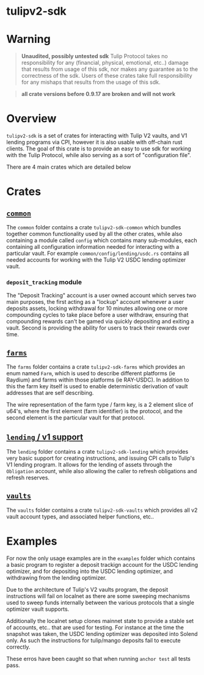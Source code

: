 # tulipv2-sdk

# Warning

> **Unaudited, possibly untested sdk** Tulip Protocol takes no responsibility for any  (financial, physical, emotional, etc..) damage  that results from usage of this sdk, nor makes any guarantee as to the correctness of the sdk. Users of these crates take full responsibility for any mishaps that results from the usage of this sdk.


> **all crate versions before 0.9.17 are broken and will not work**

# Overview

`tulipv2-sdk` is a set of crates for interacting with Tulip V2 vaults, and V1 lending programs via CPI, however it is also usable with off-chain rust clients. The goal of this crate is to provide an easy to use sdk for working with the Tulip Protocol, while also serving as a sort of "configuration file".

There are 4 main crates which are detailed below

# Crates

## [`common`](https://crates.io/crates/tulipv2-sdk-common)

The `common` folder contains a crate `tulipv2-sdk-common` which bundles together common functionality used by all the other crates, while also containing a module called `config` which contains many sub-modules, each containing all configuration information needed for interacting with a particular vault. For example `common/config/lending/usdc.rs` contains all needed accounts for working with the Tulip V2 USDC lending optimizer vault.

### `deposit_tracking` module

The "Deposit Tracking" account is a user owned account which serves two main purposes, the first acting as a "lockup" account whenever a user deposits assets, locking withdrawal for 10 minutes allowing one or more compounding cycles to take place before a user withdraw, ensuring that compounding rewards can't be gamed via quickly depositing and exiting a vault. Second is providing the ability for users to track their rewards over time.

## [`farms`](https://crates.io/crates/tulipv2-sdk-farms)

The `farms` folder contains a crate `tulipv2-sdk-farms` which provides an enum named `Farm`, which is used to describe different platforms (ie Raydium) and farms within those platforms (ie RAY-USDC). In addition to this the farm key itself is used to enable deterministic derivation of vault addresses that are self describing.

The wire representation of the farm type / farm key, is a 2 element slice of u64's, where the first element (farm identifier) is the protocol, and the second element is the particular vault for that protocol. 


## [`lending` / v1 support](https://crates.io/crates/tulipv2-sdk-lending)

The `lending` folder contains a crate `tulipv2-sdk-lending` which provides very basic support for creating instructions, and issuing CPI calls to Tulip's V1 lending program. It allows for the lending of assets through the `Obligation` account, while also allowing the caller to refresh obligations and refresh reserves.

## [`vaults`](https://crates.io/crates/tulipv2-sdk-vaults)

The `vaults` folder contains a crate `tulipv2-sdk-vaults` which provides all v2 vault account types, and associated helper functions, etc..

# Examples

For now the only usage examples are in the `examples` folder which contains a basic program to register a deposit trackign account for the USDC lending optimizer, and for depositing into the USDC lending optimizer, and withdrawing from the lending optimizer.

Due to the architecture of Tulip's V2 vaults program, the deposit instructions will fail on localnet as there are some sweeping mechanisms used to sweep funds internally between the various protocols that a single optimizer vault supports.

Additionally the localnet setup clones mainnet state to provide a stable set of accounts, etc.. that are used for testing. For instance at the time the snapshot was taken, the USDC lending optimizer was deposited into Solend only. As such the instructions for tulip/mango deposits fail to execute correctly.

These erros have been caught so that when running `anchor test` all tests pass.
